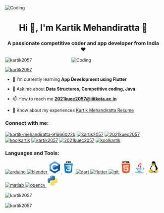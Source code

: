 <img alt="Coding" height="350" width="100%" src="https://media2.giphy.com/media/qgQUggAC3Pfv687qPC/200.webp?cid=ecf05e47q5g9z8a23g7y5s3rym8363ouyv3h9vgeq1wveva4&rid=200.webp&ct=g">
<h1 align="center">Hi 👋, I'm Kartik Mehandiratta 💫</h1>
<h3 align="center">A passionate competitive coder and app developer from India ❤️</h3>
<img align="right" alt="Coding" width="290" src="https://i.pinimg.com/originals/a5/35/60/a53560c8088900e266880f779dacced7.gif">

<p align="left"> <img src="https://komarev.com/ghpvc/?username=kartik2057&label=Profile%20views&color=0e75b6&style=flat" alt="kartik2057" /> </p>

<p align="left"> <a href="https://github.com/ryo-ma/github-profile-trophy"><img src="https://github-profile-trophy.vercel.app/?username=kartik2057" alt="kartik2057" /></a> </p>

- 🌱 I’m currently learning **App Development using Flutter**

- 💬 Ask me about **Data Structures, Competitive coding, Java**

- 📫 How to reach me **2021kuec2057@iiitkota.ac.in**

- 📄 Know about my experiences [Kartik Mehandiratta Resume](https://drive.google.com/file/d/1wy2sARG4BW6ZfPDdone-jk95E_mscfOX/view?usp=share_link)

<h3 align="left">Connect with me:</h3>
<p align="left">
<a href="https://linkedin.com/in/kartik-mehandiratta-91666022b" target="blank"><img align="center" src="https://raw.githubusercontent.com/rahuldkjain/github-profile-readme-generator/master/src/images/icons/Social/linked-in-alt.svg" alt="kartik-mehandiratta-91666022b" height="30" width="40" /></a>
<a href="https://www.codechef.com/users/kartik2057" target="blank"><img align="center" src="https://cdn.jsdelivr.net/npm/simple-icons@3.1.0/icons/codechef.svg" alt="kartik2057" height="30" width="40" /></a>
<a href="https://www.hackerrank.com/2021kuec2057" target="blank"><img align="center" src="https://raw.githubusercontent.com/rahuldkjain/github-profile-readme-generator/master/src/images/icons/Social/hackerrank.svg" alt="2021kuec2057" height="30" width="40" /></a>
<a href="https://codeforces.com/profile/koolkartik" target="blank"><img align="center" src="https://raw.githubusercontent.com/rahuldkjain/github-profile-readme-generator/master/src/images/icons/Social/codeforces.svg" alt="koolkartik" height="30" width="40" /></a>
<a href="https://www.leetcode.com/kartik2057" target="blank"><img align="center" src="https://raw.githubusercontent.com/rahuldkjain/github-profile-readme-generator/master/src/images/icons/Social/leet-code.svg" alt="kartik2057" height="30" width="40" /></a>
<a href="https://auth.geeksforgeeks.org/user/2021kuec2057" target="blank"><img align="center" src="https://raw.githubusercontent.com/rahuldkjain/github-profile-readme-generator/master/src/images/icons/Social/geeks-for-geeks.svg" alt="2021kuec2057" height="30" width="40" /></a>
<a href="https://www.topcoder.com/members/koolkartik" target="blank"><img align="center" src="https://raw.githubusercontent.com/rahuldkjain/github-profile-readme-generator/master/src/images/icons/Social/topcoder.svg" alt="koolkartik" height="30" width="40" /></a>
</p>

<h3 align="left">Languages and Tools:</h3>
<p align="left"> <a href="https://www.arduino.cc/" target="_blank" rel="noreferrer"> <img src="https://cdn.worldvectorlogo.com/logos/arduino-1.svg" alt="arduino" width="40" height="40"/> </a> <a href="https://www.blender.org/" target="_blank" rel="noreferrer"> <img src="https://download.blender.org/branding/community/blender_community_badge_white.svg" alt="blender" width="40" height="40"/> </a> <a href="https://www.cprogramming.com/" target="_blank" rel="noreferrer"> <img src="https://raw.githubusercontent.com/devicons/devicon/master/icons/c/c-original.svg" alt="c" width="40" height="40"/> </a> <a href="https://www.w3schools.com/css/" target="_blank" rel="noreferrer"> <img src="https://raw.githubusercontent.com/devicons/devicon/master/icons/css3/css3-original-wordmark.svg" alt="css3" width="40" height="40"/> </a> <a href="https://dart.dev" target="_blank" rel="noreferrer"> <img src="https://www.vectorlogo.zone/logos/dartlang/dartlang-icon.svg" alt="dart" width="40" height="40"/> </a> <a href="https://flutter.dev" target="_blank" rel="noreferrer"> <img src="https://www.vectorlogo.zone/logos/flutterio/flutterio-icon.svg" alt="flutter" width="40" height="40"/> </a> <a href="https://git-scm.com/" target="_blank" rel="noreferrer"> <img src="https://www.vectorlogo.zone/logos/git-scm/git-scm-icon.svg" alt="git" width="40" height="40"/> </a> <a href="https://www.w3.org/html/" target="_blank" rel="noreferrer"> <img src="https://raw.githubusercontent.com/devicons/devicon/master/icons/html5/html5-original-wordmark.svg" alt="html5" width="40" height="40"/> </a> <a href="https://www.java.com" target="_blank" rel="noreferrer"> <img src="https://raw.githubusercontent.com/devicons/devicon/master/icons/java/java-original.svg" alt="java" width="40" height="40"/> </a> <a href="https://www.linux.org/" target="_blank" rel="noreferrer"> <img src="https://raw.githubusercontent.com/devicons/devicon/master/icons/linux/linux-original.svg" alt="linux" width="40" height="40"/> </a> <a href="https://www.mathworks.com/" target="_blank" rel="noreferrer"> <img src="https://upload.wikimedia.org/wikipedia/commons/2/21/Matlab_Logo.png" alt="matlab" width="40" height="40"/> </a> <a href="https://opencv.org/" target="_blank" rel="noreferrer"> <img src="https://www.vectorlogo.zone/logos/opencv/opencv-icon.svg" alt="opencv" width="40" height="40"/> </a> <a href="https://www.python.org" target="_blank" rel="noreferrer"> <img src="https://raw.githubusercontent.com/devicons/devicon/master/icons/python/python-original.svg" alt="python" width="40" height="40"/> </a> </p>

<p><img align="center" src="https://github-readme-stats.vercel.app/api/top-langs?username=kartik2057&show_icons=true&locale=en&layout=compact" alt="kartik2057" /></p>

<p><img align="center" src="https://github-readme-streak-stats.herokuapp.com/?user=kartik2057&" alt="kartik2057" /></p>
